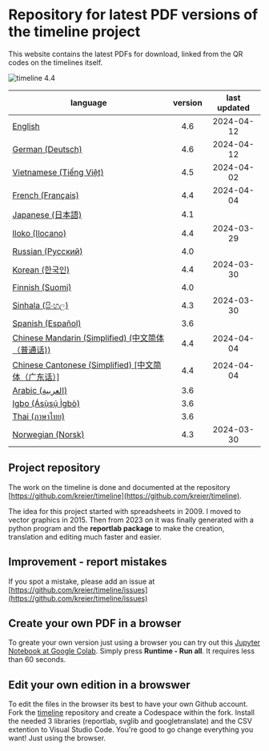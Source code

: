 # Repository for latest PDF versions of the timeline project

This website contains the latest PDFs for download, linked from the QR codes on the timelines itself.

![timeline 4.4](https://raw.githubusercontent.com/kreier/timeline/main/docs/timeline20240324_4.4.png)

| language                                                                | version | last updated |
|-------------------------------------------------------------------------|:-------:|:------------:|
| [English](https://timeline24.github.io/timeline_en.pdf)                 |   4.6   |  2024-04-12  |
| [German (Deutsch)](https://timeline24.github.io/timeline_de.pdf)        |   4.6   |  2024-04-12  |
| [Vietnamese (Tiếng Việt)](https://timeline24.github.io/timeline_vi.pdf) |   4.5   |  2024-04-02  |
| [French (Français)](https://timeline24.github.io/timeline_fr.pdf)       |   4.4   |  2024-04-04  |
| [Japanese (日本語)](https://timeline24.github.io/timeline_ja.pdf)        |   4.1   |              |
| [Iloko (Ilocano)](https://timeline24.github.io/timeline_ilo.pdf)        |   4.4   |  2024-03-29  |
| [Russian (Русский)](https://timeline24.github.io/timeline_ru.pdf)       |   4.0   |              |
| [Korean (한국인)](https://timeline24.github.io/timeline_ko.pdf)           |   4.4   |  2024-03-30  |
| [Finnish (Suomi)](https://timeline24.github.io/timeline_fi.pdf)         |   4.0   |              |
| [Sinhala (සිංහල)](https://timeline24.github.io/timeline_si.pdf)          |   4.3   |  2024-03-30   |
| [Spanish (Español)](https://timeline24.github.io/timeline_es.pdf)       |   3.6   |              |
| [Chinese Mandarin (Simplified) (中文简体（普通话))](https://timeline24.github.io/timeline_zh.pdf) | 4.4 | 2024-04-04 |
| [Chinese Cantonese (Simplified)  [中文简体（广东话）]](https://timeline24.github.io/timeline_yue.pdf) | 4.4 | 2024-04-04 |
| [Arabic (العربية)](https://timeline24.github.io/timeline_ar.pdf)        |   3.6   |              |
| [Igbo (Ásụ̀sụ́ Ìgbò)](https://timeline24.github.io/timeline_ig.pdf)       |   3.6   |              |
| [Thai (ภาษาไทย)](https://timeline24.github.io/timeline_th.pdf)          |   3.6   |              |
| [Norwegian (Norsk)](https://timeline24.github.io/timeline_no.pdf)       |   4.3   |  2024-03-30  |

## Project repository

The work on the timeline is done and documented at the repository [https://github.com/kreier/timeline](https://github.com/kreier/timeline).

The idea for this project started with spreadsheets in 2009. I moved to vector graphics in 2015. Then from 2023 on it was finally generated with a python program and the __reportlab package__ to make the creation, translation and editing much faster and easier.

## Improvement - report mistakes

If you spot a mistake, please add an issue at [https://github.com/kreier/timeline/issues](https://github.com/kreier/timeline/issues)

## Create your own PDF in a browser

To greate your own version just using a browser you can try out this [Jupyter Notebook at Google Colab](https://colab.research.google.com/drive/1G0z6jKIs_B_Md_y6Wen108Keo5WazalZ?usp=sharing). Simply press __Runtime - Run all__. It requires less than 60 seconds.

## Edit your own edition in a browswer

To edit the files in the browser its best to have your own Github account. Fork the [timeline](https://github.com/kreier/timeline) repository and create a Codespace within the fork. Install the needed 3 libraries (reportlab, svglib and googletranslate) and the CSV extention to Visual Studio Code. You're good to go change everything you want! Just using the browser.
